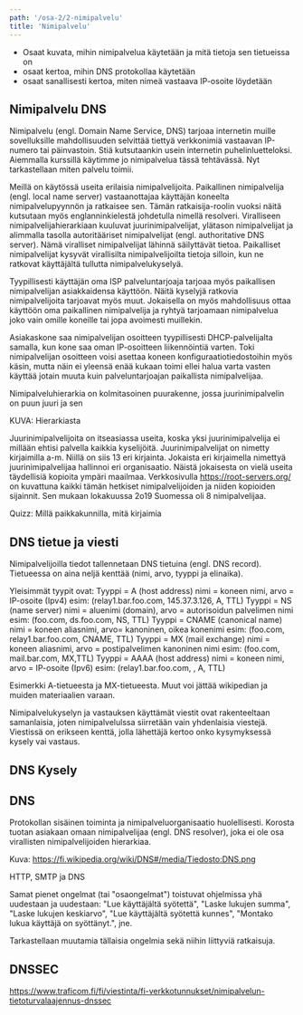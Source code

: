 ```yaml
---
path: '/osa-2/2-nimipalvelu'
title: 'Nimipalvelu'
---
```


<text-box variant='learningObjectives' name='Oppimistavoitteet'>

- Osaat kuvata, mihin nimipalvelua käytetään ja mitä tietoja sen tietueissa on
- osaat kertoa, mihin DNS protokollaa käytetään
- osaat sanallisesti kertoa, miten nimeä vastaava IP-osoite löydetään

</text-box>

<quiz id="38dcffe8-2431-4357-ba9c-1d1405abff5d"></quiz>


## Nimipalvelu DNS

Nimipalvelu (engl. Domain Name Service, DNS) tarjoaa internetin muille sovelluksille mahdollisuuden selvittää tiettyä verkkonimiä vastaavan IP-numero tai päinvastoin. Stiä kutsutaankin usein internetin puhelinluetteloksi. Aiemmalla kurssillä käytimme jo nimipalvelua tässä tehtävässä. Nyt tarkastellaan miten palvelu toimii.

Meillä on käytössä useita erilaisia nimipalvelijoita. Paikallinen nimipalvelija (engl. local name server) vastaanottajaa käyttäjän koneelta nimipalvelupyynnön ja ratkaisee sen. Tämän ratkaisija-roolin vuoksi näitä kutsutaan myös englanninkielestä johdetulla nimellä resolveri. Viralliseen nimipalvelijahierarkiaan kuuluvat juurinimipalvelijat, ylätason nimipalvelijat ja alimmalla tasolla autoritääriset nimipalvelijat (engl. authoritative DNS server). Nämä viralliset nimipalvelijat lähinnä säilyttävät tietoa. Paikalliset nimipalvelijat kysyvät virallisilta nimipalvelijoilta tietoja silloin, kun ne ratkovat käyttäjältä tullutta nimipalvelukyselyä.

Tyypillisesti käyttäjän oma ISP palveluntarjoaja tarjoaa myös paikallisen nimipalvelijan asiakkaidensa käyttöön. Näitä kyselyjä ratkovia nimipalvelijoita tarjoavat myös muut. Jokaisella on myös mahdollisuus ottaa käyttöön oma paikallinen nimipalvelija ja ryhtyä tarjoamaan nimipalvelua joko vain omille koneille tai jopa avoimesti muillekin.

Asiakaskone saa nimipalvelijan osoitteen tyypillisesti DHCP-palvelijalta samalla, kun kone saa oman IP-osoitteen liikennöintiä varten. Toki nimipalvelijan osoitteen voisi asettaa koneen konfiguraatiotiedostoihin myös käsin, mutta näin ei yleensä enää kukaan toimi ellei halua varta vasten käyttää jotain muuta kuin palveluntarjoajan paikallista nimipalvelijaa.

Nimipalveluhierarkia on kolmitasoinen puurakenne, jossa juurinimipalvelin on puun juuri ja sen

KUVA: Hierarkiasta

Juurinimipalvelijoita on itseasiassa useita, koska yksi juurinimipalvelija ei millään ehtisi palvella kaikkia kyselijöitä. Juurinimipalvelijat on nimetty kirjaimilla a-m. Niillä on siis 13 eri kirjainta. Jokaista eri kirjaimella nimettyä juurinimipalvelijaa hallinnoi eri organisaatio.  Näistä jokaisesta on vielä useita täydellisiä kopioita ympäri maailmaa. Verkkosivulla https://root-servers.org/ on kuvattuna kaikki tämän hetkiset nimipalvelijoiden ja niiden kopioiden sijainnit. Sen mukaan lokakuussa 2o19 Suomessa oli 8 nimipalvelijaa.

Quizz:  Millä paikkakunnilla, mitä kirjaimia


## DNS tietue ja viesti

Nimipalvelijoilla tiedot tallennetaan DNS tietuina (engl. DNS record). Tietueessa on aina neljä kenttää (nimi, arvo, tyyppi ja elinaika).

Yleisimmät tyypit ovat:
Tyyppi = A  (host address)
       nimi = koneen nimi,  arvo = IP-osoite  (Ipv4)
       esim: (relay1.bar.foo.com, 145.37.3.126, A, TTL)
Tyyppi = NS (name server)
       nimi = aluenimi (domain), arvo = autorisoidun palvelimen nimi
       esim: (foo.com, ds.foo.com, NS, TTL)
Tyyppi = CNAME (canonical name)
       nimi = koneen aliasnimi, arvo=  kanoninen, oikea konenimi
       esim: (foo.com, relay1.bar.foo.com, CNAME, TTL)
Tyyppi = MX (mail exchange)
       nimi = koneen aliasnimi, arvo = postipalvelimen kanoninen nimi
       esim: (foo.com, mail.bar.com, MX,TTL)
Tyyppi = AAAA (host address)
       nimi = koneen nimi,  arvo = IP-osoite  (Ipv6)
       esim: (relay1.bar.foo.com,    , A, TTL)
       
       
Esimerkki  A-tietueesta ja MX-tietueesta. Muut voi jättää wikipedian ja muiden materiaalien varaan.

Nimipalvelukyselyn ja vastauksen käyttämät viestit ovat rakenteeltaan samanlaisia, joten nimipalvelulssa siirretään vain yhdenlaisia viestejä. Viestissä on erikseen kenttä, jolla lähettäjä kertoo onko kysymyksessä kysely vai vastaus.



## DNS Kysely


## DNS

Protokollan sisäinen toiminta ja nimipalveluorganisaatio huolellisesti.  Korosta tuotan asiakaan omaan nimipalvelijaa (engl. DNS resolver), joka ei ole osa virallisten nimipalvelijoiden hierarkiaa.

Kuva: https://fi.wikipedia.org/wiki/DNS#/media/Tiedosto:DNS.png

HTTP,  SMTP  ja DNS



Samat pienet ongelmat (tai "osaongelmat") toistuvat ohjelmissa yhä uudestaan ja uudestaan: "Lue käyttäjältä syötettä", "Laske lukujen summa", "Laske lukujen keskiarvo",  "Lue käyttäjältä syötettä kunnes", "Montako lukua käyttäjä on syöttänyt.", jne.

Tarkastellaan muutamia tällaisia ongelmia sekä niihin liittyviä ratkaisuja.


## DNSSEC

https://www.traficom.fi/fi/viestinta/fi-verkkotunnukset/nimipalvelun-tietoturvalaajennus-dnssec
